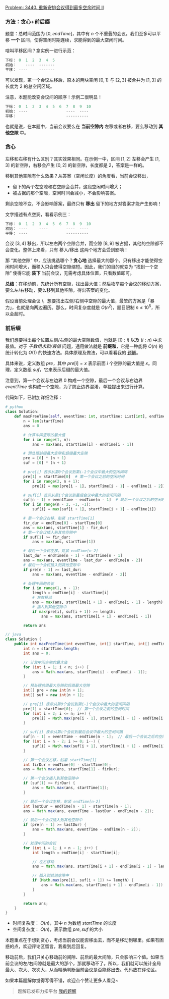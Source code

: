 [Problem: 3440. 重新安排会议得到最多空余时间 II](https://leetcode.cn/problems/reschedule-meetings-for-maximum-free-time-ii/description/)

### 方法：贪心+前后缀

题意：总时间范围为 $[0,endTime]$，其中有 $n$ 个不重叠的会议。我们至多可以平移 **一个** 区间，使得空闲时期连续，求能得到的最大空闲时间。

啥叫平移区间？拿实例一进行示范：

```Java
下标： 0  1  2  3  4  5
初始：    ----  -------
平移： ----     -------
```

可以发现，第一个会议左移后，原本的两块空闲 $[0,1]$ 与 $[2,3]$ 被合并为 $[1,3]$ 的长度为 $2$ 的总空闲区域。

注意，本题能改变会议间的顺序！示例二很明显！

```Java
下标： 0  1  2  3  4  5  6  7  8  9  10
初始： ----                 ----  ----
平移：                      ----------
```

也就是说，在本题中，当前会议要么在 **当前空隙内** 左移或者右移，要么移动到 **其他空隙** 中。

### 贪心

左移和右移有什么区别？其实效果相同。在示例一中，区间 $[1,2]$ 左移会产生 $[1,3]$ 的新空隙，右移会产生 $[0,2]$ 的新空隙，长度都是 $2$，答案是一样的。

移到其他空隙有什么效果？从答案（空闲长度）的角度看，当前会议移出，

- 留下的两个左空隙和右空隙会合并，这段空闲时间增大；
- 被占据的那个空隙，空闲时间会减小，不会影响答案。

剩余空隙不变，不会影响答案，最终只有 **移出** 留下的地方对答案才能产生影响！

文字描述有点空洞，看看示例三：

```Java
下标： 0  1  2  3  4  5  6  7  8  9  10
初始： ----     ----        ----  ----
平移： ----                 ----------
```

会议 $[3,4]$ 移出，所以左右两个空隙合并，而空隙 $[8,9]$ 被占据，其他的空隙都不会变化。整体上来看，只有 移入/移出 这两个地方会受到影响！

那 “其他空隙” 中，应该挑选哪个？**贪心地** 选择最大的那个。只有移出才能使得空闲时间增大，而移入只会使得空隙缩短。因此，我们的目的就变为 “找到一个空隙” 使得它能 **装下** 当前会议，无需考虑具体位置，只看数值即可。

**总结**：在移动前，先统计所有空隙，找出最大值；然后枚举每个会议的移动方案，要么左/右移动，要么移到其他空隙，得出答案的变化。

假设当前处理会议 $i$，想要找出左侧/右侧中空隙的最大值，最笨的方案是「暴力」，也就是向两边遍历。那么，时间复杂度就是 $O(n^2)$，题目限制 $n\leq 10^5$，所以会超时。

### 前后缀

我们想要得出每个位置左侧/右侧的最大空隙数值，也就是 $[0:i)$ 以及 $(i:n)$ 中求最值。对于 *子数组求和/最值* 问题，通用做法就是 **前缀和**，它是一种能将 $O(n)$ 的统计转化为 $O(1)$ 的快速方法。具体原理及做法，可以看看我的 [题解](https://leetcode.cn/problems/minimum-operations-to-make-all-array-elements-equal/solutions/2842529/pai-xu-qian-zhui-he-er-fen-fei-chang-qin-biux/)。

具体来说，定义数组 $pre$，其中 $pre[i]=x$ 表示前面 $i$ 个空隙的最大值是 $x$。同理，定义数组 $suf$，它来表示后缀的最大值。

注意到，第一个会议与左边界 $0$ 构成一个空隙，最后一个会议与右边界 $eventTime$ 也构成一个空隙，为了防止边界混淆，单独提出来进行计算。

代码如下，已附加详细注释：

```Python
# python
class Solution:
    def maxFreeTime(self, eventTime: int, startTime: List[int], endTime: List[int]) -> int:
        n = len(startTime)
        ans = 0

        # 计算中间空隙的最大值
        for i in range(1, n):
            ans = max(ans, startTime[i] - endTime[i - 1])

        # 预处理前缀最大空隙和后缀最大空隙
        pre = [0] * (n + 1)
        suf = [0] * (n + 1)

        # pre[i] 表示从第0个会议到第i-1个会议中最大的空闲间隔
        pre[1] = startTime[0]  # 第一个会议之前的空闲时间
        for i in range(2, n + 1):
            pre[i] = max(pre[i - 1], startTime[i - 1] - endTime[i - 2])

        # suf[i] 表示从第i个会议到最后会议中最大的空闲间隔
        suf[n - 1] = eventTime - endTime[n - 1]  # 最后一个会议之后的空闲时间
        for i in range(n - 2, -1, -1):
            suf[i] = max(suf[i + 1], startTime[i + 1] - endTime[i])

        # 第一个会议右移，贴紧 startTime[1]
        fir_dur = endTime[0] - startTime[0]
        ans = max(ans, startTime[1] - fir_dur)
        # 第一个会议插入到其他空隙中
        if suf[1] >= fir_dur:
            ans = max(ans, startTime[1])

        # 最后一个会议左移，贴紧 endTime[n-2]
        last_dur = endTime[n - 1] - startTime[n - 1]
        ans = max(ans, eventTime - last_dur - endTime[n - 2])
        # 最后一个会议插入到其他空隙中
        if pre[n - 1] >= last_dur:
            ans = max(ans, eventTime - endTime[n - 2])

        # 处理中间的会议
        for i in range(1, n - 1):
            length = endTime[i] - startTime[i]
            # 左右移动
            ans = max(ans, startTime[i + 1] - endTime[i - 1] - length)
            # 插入到其他空隙中
            if max(pre[i], suf[i + 1]) >= length:
                ans = max(ans, startTime[i + 1] - endTime[i - 1])

        return ans
```

```Java
// java
class Solution {
    public int maxFreeTime(int eventTime, int[] startTime, int[] endTime) {
        int n = startTime.length;
        int ans = 0;

        // 计算中间空隙的最大值
        for (int i = 1; i < n; i++) {
            ans = Math.max(ans, startTime[i] - endTime[i - 1]);
        }

        // 预处理前缀最大空隙和后缀最大空隙
        int[] pre = new int[n + 1];
        int[] suf = new int[n + 1];

        // pre[i] 表示从第0个会议到第i-1个会议中最大的空闲间隔
        pre[1] = startTime[0];  // 第一个会议之前的空闲时间
        for (int i = 2; i <= n; i++) {
            pre[i] = Math.max(pre[i - 1], startTime[i - 1] - endTime[i - 2]);
        }

        // suf[i] 表示从第i个会议到最后会议中最大的空闲间隔
        suf[n - 1] = eventTime - endTime[n - 1];  // 最后一个会议之后的空闲时间
        for (int i = n - 2; i >= 0; i--) {
            suf[i] = Math.max(suf[i + 1], startTime[i + 1] - endTime[i]);
        }

        // 第一个会议右移，贴紧 startTime[1]
        int firDur = endTime[0] - startTime[0];
        ans = Math.max(ans, startTime[1] - firDur);

        // 第一个会议插入到其他空隙中
        if (suf[1] >= firDur) {
            ans = Math.max(ans, startTime[1]);
        }

        // 最后一个会议左移，贴紧 endTime[n-2]
        int lastDur = endTime[n - 1] - startTime[n - 1];
        ans = Math.max(ans, eventTime - lastDur - endTime[n - 2]);

        // 最后一个会议插入到其他空隙中
        if (pre[n - 1] >= lastDur) {
            ans = Math.max(ans, eventTime - endTime[n - 2]);
        }

        // 处理中间的会议
        for (int i = 1; i < n - 1; i++) {
            int length = endTime[i] - startTime[i];

            // 左右移动
            ans = Math.max(ans, startTime[i + 1] - endTime[i - 1] - length);

            // 插入到其他空隙中
            if (Math.max(pre[i], suf[i + 1]) >= length) {
                ans = Math.max(ans, startTime[i + 1] - endTime[i - 1]);
            }
        }

        return ans;
    }
}
```

- 时间复杂度： $O(n)$，其中 $n$ 为数组 $startTime$ 的长度
- 空间复杂度： $O(n)$，表示数组 $pre,suf$ 的大小

本题重点在于想到贪心，考虑当前会议能否移出去，而不是移动到哪里。如果有困惑的点，欢迎评论区留言，我看到后回复。

移动前后，我们只关心移动前的间隙、前后的最大间隙，只会影响三个值。如果当前会议的左/右间隙就是最大的那个，那就移动不了。所以，我们就可以统计全局最大、次大、次次大，从而精确判断当前会议是否能移出去。代码放在评论区。

如果本篇题解你觉得写得不错，欢迎点个赞让更多人看见~

> 题解已发布力扣平台 [我的题解](https://leetcode.cn/problems/reschedule-meetings-for-maximum-free-time-ii/solutions/3719970/tan-xin-yi-bu-bu-tui-dao-si-lu-qian-hou-5c436/)
